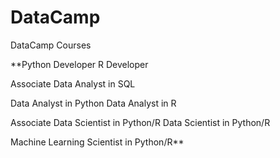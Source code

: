 # DataCamp

DataCamp Courses

**Python Developer
R Developer

Associate Data Analyst in SQL

Data Analyst in Python
Data Analyst in R

Associate Data Scientist in Python/R
Data Scientist in Python/R

Machine Learning Scientist in Python/R**

